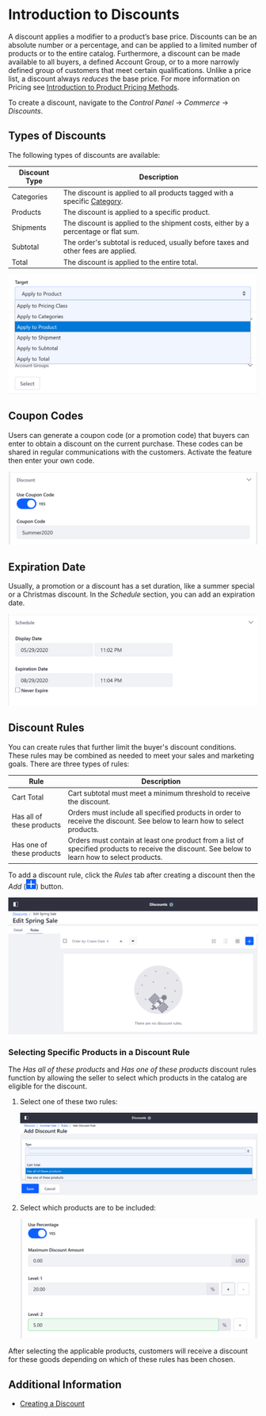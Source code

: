 # Introduction to Discounts

A discount applies a modifier to a product’s base price. Discounts can be an absolute number or a percentage, and can be applied to a limited number of products or to the entire catalog. Furthermore, a discount can be made available to all buyers, a defined Account Group, or to a more narrowly defined group of customers that meet certain qualifications. Unlike a price list, a discount always _reduces_ the base price. For more information on Pricing see [Introduction to Product Pricing Methods](../managing-a-catalog/managing-price/introduction-to-product-pricing-methods.md).

To create a discount, navigate to the _Control Panel_ &rarr; _Commerce_ &rarr; _Discounts_.

## Types of Discounts

The following types of discounts are available:

| Discount Type | Description |
| --- | --- |
| Categories | The discount is applied to all products tagged with a specific [Category](../managing-a-catalog/creating-and-managing-products/products/organizing-your-catalog-with-product-categories.md). |
| Products | The discount is applied to a specific product.  |
| Shipments | The discount is applied to the shipment costs, either by a percentage or flat sum. |
| Subtotal | The order's subtotal is reduced, usually before taxes and other fees are applied. |
| Total | The discount is applied to the entire total. |

<!-- | Pricing Class | The discount is applied to all products in the same Product Group. | -->

![Select a Discount Type.](./introduction-to-discounts/images/01.png)

<!--

The devs inadvertently added Pricing Class as a new discount type which adds a third tab called Pricing Classes. Unfortunately, it is not usable because the rest of the feature is not completed. It should be released in the 2.1.2 release.

-->

## Coupon Codes

Users can generate a coupon code (or a promotion code) that buyers can enter to obtain a discount on the current purchase. These codes can be shared in regular communications with the customers. Activate the feature then enter your own code.

![Activate the Coupon Code feature and enter a coupon code for this discount type.](./introduction-to-discounts/images/02.png)

## Expiration Date

Usually, a promotion or a discount has a set duration, like a summer special or a Christmas discount. In the _Schedule_ section, you can add an expiration date.

![Activate the Coupon Code feature and enter a coupon code for this discount type.](./introduction-to-discounts/images/03.png)

## Discount Rules

You can create rules that further limit the buyer's discount conditions. These rules may be combined as needed to meet your sales and marketing goals. There are three types of rules:

| Rule | Description |
| --- | --- |
| Cart Total | Cart subtotal must meet a minimum threshold to receive the discount. |
| Has all of these products | Orders must include all specified products in order to receive the discount. See below to learn how to select products. |
| Has one of these products | Orders must contain at least one product from a list of specified products to receive the discount. See below to learn how to select products. |

To add a discount rule, click the _Rules_ tab after creating a discount then the _Add_ (![add icon](../images/icon-add.png))  button.

![Add a discount rule.](./introduction-to-discounts/images/04.png)

### Selecting Specific Products in a Discount Rule

The _Has all of these products_ and _Has one of these products_ discount rules function by allowing the seller to select which products in the catalog are eligible for the discount.

1. Select one of these two rules:

   ![Discount rule types dropdown](./introduction-to-discounts/images/05.png)

1. Select which products are to be included:

   ![Product selection for the discount](./introduction-to-discounts/images/06.png)

After selecting the applicable products, customers will receive a discount for these goods depending on which of these rules has been chosen.

## Additional Information

* [Creating a Discount](./creating-a-discount.md)

